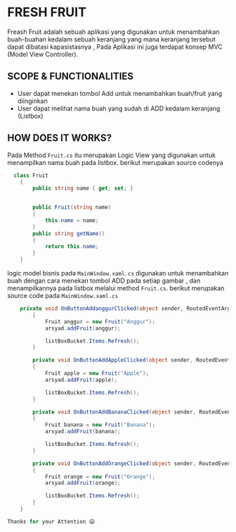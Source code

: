 ﻿# FRESH FRUIT
Freash Fruit adalah sebuah aplikasi yang digunakan untuk menambahkan buah-buahan kedalam sebuah keranjang yang mana keranjang tersebut dapat dibatasi kapasistasnya , 
Pada Aplikasi ini juga terdapat konsep MVC (Model View Controller).

## SCOPE & FUNCTIONALITIES
- User dapat menekan tombol Add untuk menambahkan buah/fruit yang diinginkan
- User dapat melihat  nama buah yang sudah di ADD kedalam keranjang (Listbox)


## HOW DOES IT WORKS?
Pada Method `Fruit.cs` itu merupakan Logic View yang digunakan untuk menampilkan nama buah pada listbox. berikut merupakan source codenya
``` csharp
  class Fruit
    {
        public string name { get; set; }


        public Fruit(string name)
        {
            this.name = name;
        }
        public string getName()
        {
            return this.name;
        }
    }
``` 
logic model bisnis pada `MainWindow.xaml.cs` digunakan untuk menambahkan buah dengan cara menekan tombol ADD pada setiap gambar , dan menampilkannya pada listbox melalui method `Fruit.cs`.
berikut merupakan source code pada `MainWindow.xaml.cs`
``` csharp
    private void OnButtonAddanggurClicked(object sender, RoutedEventArgs e)
        {
            Fruit anggur = new Fruit("Anggur");
            arsyad.addFruit(anggur);

            listBoxBucket.Items.Refresh();
        }

        private void OnButtonAddAppleClicked(object sender, RoutedEventArgs e)
        {
            Fruit apple = new Fruit("Apple");
            arsyad.addFruit(apple);

            listBoxBucket.Items.Refresh();
        }

        private void OnButtonAddBananaClicked(object sender, RoutedEventArgs e)
        {
            Fruit banana = new Fruit("Banana");
            arsyad.addFruit(banana);

            listBoxBucket.Items.Refresh();
        }

        private void OnButtonAddOrangeClicked(object sender, RoutedEventArgs e)
        {
            Fruit orange = new Fruit("Orange");
            arsyad.addFruit(orange);

            listBoxBucket.Items.Refresh();
        }
    }
```

```csharp
Thanks for your Attention 😃
```
